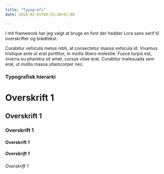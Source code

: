 ```yaml
---
title: "Typografi"
date: 2018-02-01T08:53:38+01:00

---
```

I mit framework har jeg valgt at bruge en font der hedder Lora sans serif til overskrifter og brødtekst.

Curabitur vehicula metus nibh, at consectetur massa vehicula id. Vivamus tristique ante ut erat porttitor, in mollis libero molestie. Fusce turpis est, viverra eu pharetra sit amet, cursus vitae erat. Curabitur malesuada sem erat, ut mollis massa ullamcorper nec.

### Typografisk hierarki

# Overskrift 1
## Overskrift 1
### Overskrift 1
#### Overskrift 1
##### Overskrift 1
###### Overskrift 1
